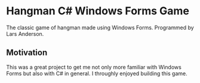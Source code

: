 # Hangman C# Windows Forms Game
The classic game of hangman made using Windows Forms. Programmed by Lars Anderson.

## Motivation
This was a great project to get me not only more familiar with Windows Forms but also with C# in general. I throughly enjoyed building this game.
